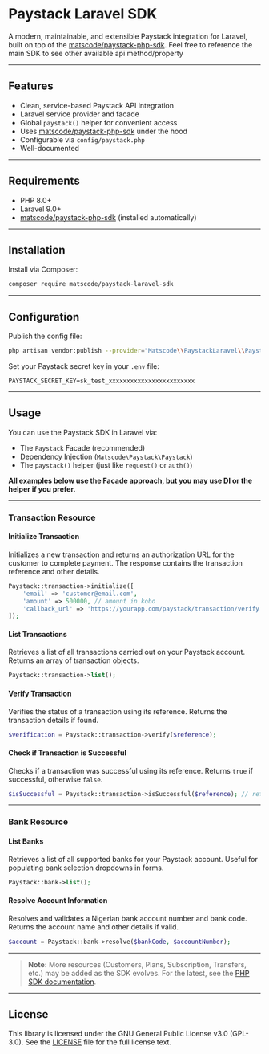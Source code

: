# Paystack Laravel SDK

A modern, maintainable, and extensible Paystack integration for Laravel, built on top of the [matscode/paystack-php-sdk](https://packagist.org/packages/matscode/paystack-php-sdk). Feel free to reference the main SDK to see other available api method/property

---

## Features

- Clean, service-based Paystack API integration
- Laravel service provider and facade
- Global `paystack()` helper for convenient access
- Uses [matscode/paystack-php-sdk](https://packagist.org/packages/matscode/paystack-php-sdk) under the hood
- Configurable via `config/paystack.php`
- Well-documented

---

## Requirements

- PHP 8.0+
- Laravel 9.0+
- [matscode/paystack-php-sdk](https://packagist.org/packages/matscode/paystack-php-sdk) (installed automatically)

---

## Installation

Install via Composer:

```bash
composer require matscode/paystack-laravel-sdk
```

---

## Configuration

Publish the config file:

```bash
php artisan vendor:publish --provider="Matscode\\PaystackLaravel\\PaystackServiceProvider" --tag="config"
```

Set your Paystack secret key in your `.env` file:

```
PAYSTACK_SECRET_KEY=sk_test_xxxxxxxxxxxxxxxxxxxxxxxx
```

---

## Usage

You can use the Paystack SDK in Laravel via:
- The `Paystack` Facade (recommended)
- Dependency Injection (`Matscode\Paystack\Paystack`)
- The `paystack()` helper (just like `request()` or `auth()`)

**All examples below use the Facade approach, but you may use DI or the helper if you prefer.**

---

### Transaction Resource

#### Initialize Transaction

Initializes a new transaction and returns an authorization URL for the customer to complete payment. The response contains the transaction reference and other details.

```php
Paystack::transaction->initialize([
    'email' => 'customer@email.com',
    'amount' => 500000, // amount in kobo
    'callback_url' => 'https://yourapp.com/paystack/transaction/verify',
]);
```

#### List Transactions

Retrieves a list of all transactions carried out on your Paystack account. Returns an array of transaction objects.

```php
Paystack::transaction->list();
```

#### Verify Transaction

Verifies the status of a transaction using its reference. Returns the transaction details if found.

```php
$verification = Paystack::transaction->verify($reference);
```

#### Check if Transaction is Successful

Checks if a transaction was successful using its reference. Returns `true` if successful, otherwise `false`.

```php
$isSuccessful = Paystack::transaction->isSuccessful($reference); // returns true/false
```

---

### Bank Resource

#### List Banks

Retrieves a list of all supported banks for your Paystack account. Useful for populating bank selection dropdowns in forms.

```php
Paystack::bank->list();
```

#### Resolve Account Information

Resolves and validates a Nigerian bank account number and bank code. Returns the account name and other details if valid.

```php
$account = Paystack::bank->resolve($bankCode, $accountNumber);
```

---

> **Note:** More resources (Customers, Plans, Subscription, Transfers, etc.) may be added as the SDK evolves. For the latest, see the [PHP SDK documentation](https://packagist.org/packages/matscode/paystack-php-sdk).

---

## License

This library is licensed under the GNU General Public License v3.0 (GPL-3.0). See the [LICENSE](./LICENSE) file for the full license text.
